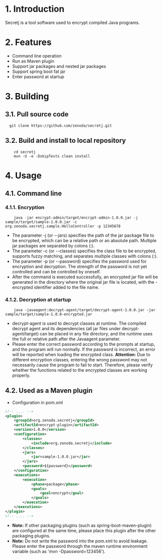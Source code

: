 # 1.  Introduction
Secretj is a tool software used to encrypt compiled Java programs.

# 2.  Features
- Command line operation
- Run as Maven plugin
- Support jar packages and nested jar packages
- Support spring boot fat jar
- Enter password at startup

# 3.  Building
## 3.1.  Pull source code
```shell
  git clone https://github.com/zenoda/secretj.git
```
## 3.2. Build and install to local repository
```shell
    cd secretj
    mvn -U -e -DskipTests clean install
```
# 4.  Usage
## 4.1.  Command line
### 4.1.1.  Encryption
```shell
    java -jar encrypt-admin/target/encrypt-admin-1.0.0.jar -j sample/target/sample-1.0.0.jar -c org.zenoda.secretj.sample.HelloController -p 12345678
```
- The parameter -j (or --jars) specifies the path of the jar package file to be encrypted, which can be a relative path or an absolute path. Multiple jar packages are separated by colons (:).
- The parameter -c (or --classes) specifies the class file to be encrypted, supports fuzzy matching, and separates multiple classes with colons (:).
- The parameter -p (or --password) specifies the password used for encryption and decryption. The strength of the password is not yet controlled and can be controlled by oneself.
- After the command is executed successfully, an encrypted jar file will be generated in the directory where the original jar file is located, with the - encrypted identifier added to the file name.

### 4.1.2. Decryption at startup
```shell
    java -javaagent:decrypt-agent/target/decrypt-agent-1.0.0.jar -jar sample/target/sample-1.0.0-encrypted.jar
```
- decrypt-agent is used to decrypt classes at runtime. The compiled decrypt agent and its dependencies (all jar files under decrypt-agent/target) can be placed in any file directory, and the runtime uses the full or relative path after the Javaagent parameter.
- Please enter the correct password according to the prompts at startup, and the program will run normally. If the password is incorrect, an error will be reported when loading the encrypted class. **Attention:** Due to different encryption classes, entering the wrong password may not necessarily cause the program to fail to start. Therefore, please verify whether the functions related to the encrypted classes are working properly.

## 4.2. Used as a Maven plugin
- Configuration in pom.xml
```xml
<!-- .... -->
<plugin>
    <groupId>org.zenoda.secretj</groupId>
    <artifactId>encrypt-plugin</artifactId>
    <version>1.0.0</version>
    <configuration>
        <classes>
            <include>org.zenoda.secretj</include>
        </classes>
        <jars>
            <jar>sample-1.0.0.jar</jar>
        </jars>
        <password>${password}</password>
    </configuration>
    <executions>
        <execution>
            <phase>package</phase>
            <goals>
                <goal>encrypt</goal>
            </goals>
        </execution>
    </executions>
</plugin>
<!-- .... -->
```
- **Note:** If other packaging plugins (such as spring-boot-maven-plugin) are configured at the same time, please place this plugin after the other packaging plugins.
- **Note:** Do not write the password into the pom.xml to avoid leakage. Please enter the password through the maven runtime environment variable (such as 'mvn -Dpassword=123456').